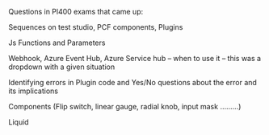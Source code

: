 Questions in Pl400 exams that came up: 

Sequences on test studio, PCF components, Plugins  

Js Functions and Parameters 

Webhook, Azure Event Hub, Azure Service hub – when to use it – this was a dropdown with a given situation 

Identifying errors in Plugin code and Yes/No questions about the error and its implications 

Components (Flip switch, linear gauge, radial knob, input mask …......) 

Liquid 

 

 